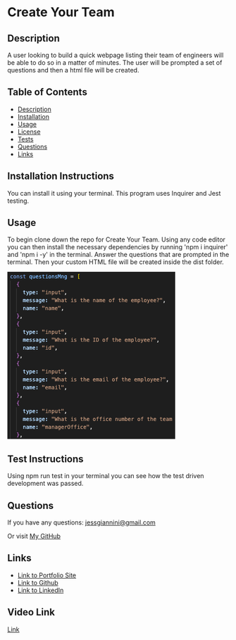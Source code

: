 # **Create Your Team**

## Description

A user looking to build a quick webpage listing their team of engineers will be able to do so in a matter of minutes. The user will be prompted a set of questions and then a html file will be created.

## Table of Contents

- [Description](#description)
- [Installation](#installation-instructions)
- [Usage](#usage)
- [License](#license)
- [Tests](#test-instructions)
- [Questions](#questions)
- [Links](#links)

## Installation Instructions

You can install it using your terminal. This program uses Inquirer and Jest testing.

## Usage

To begin clone down the repo for Create Your Team. Using any code editor you can then install the necessary dependencies by running 'npm i inquirer' and 'npm i -y' in the terminal. Answer the questions that are prompted in the terminal. Then your custom HTML file will be created inside the dist folder.

![Screenshot](./img/CreateYourTeamScreenShot.png)

## Test Instructions

Using npm run test in your terminal you can see how the test driven development was passed.

## Questions

If you have any questions: jessgiannini@gmail.com

Or visit [My GitHub](https://github.com/jessgiannini)

## Links

- [Link to Portfolio Site](https://jessgiannini.github.io/WebDeveloperPortfolio/)
- [Link to Github](https://github.com/jessgiannini)
- [Link to LinkedIn](https://www.linkedin.com/in/jessica-aletta-giannini-155b1310/)

## Video Link

[Link](https://drive.google.com/file/d/1scIa_byt50M3pxj08pYQvCjJkTtUGnMM/view)
